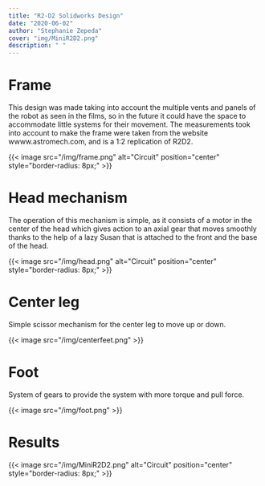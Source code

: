 ```yaml
---
title: "R2-D2 Solidworks Design"
date: "2020-06-02"
author: "Stephanie Zepeda"
cover: "img/MiniR2D2.png"
description: " "
---
```


# Frame

This design was made taking into account the multiple vents and panels of the robot as seen in the films, so in the future it could have the space to accommodate little systems for their movement. The measurements took into account to make the frame were taken from the website wwww.astromech.com, and is a 1:2 replication of R2D2.

{{< image src="/img/frame.png" alt="Circuit" position="center" style="border-radius: 8px;" >}}

# Head mechanism

The operation of this mechanism is simple, as it consists of a motor in the center of the head which gives action to an axial gear that moves smoothly thanks to the help of a lazy Susan that is attached to the front and the base of the head.

{{< image src="/img/head.png" alt="Circuit" position="center" style="border-radius: 8px;" >}}


#  Center leg

Simple scissor mechanism for the center leg to move up or down.

{{< image src="/img/centerfeet.png" >}}


# Foot

System of gears to provide the system with more torque and pull force.

{{< image src="/img/foot.png" >}}


# Results

{{< image src="/img/MiniR2D2.png" alt="Circuit" position="center" style="border-radius: 8px;" >}}
